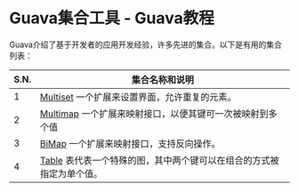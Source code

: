 # Guava集合工具 - Guava教程

Guava介绍了基于开发者的应用开发经验，许多先进的集合。以下是有用的集合列表：

| S.N. | 集合名称和说明 |
| --- | --- |
| 1 | [Multiset](http://www.yiibai.com/guava/guava_multiset.html) 一个扩展来设置界面，允许重复的元素。 |
| 2 | [Multimap](http://www.yiibai.com/guava/guava_multimap.html) 一个扩展来映射接口，以便其键可一次被映射到多个值 |
| 3 | [BiMap](http://www.yiibai.com/guava/guava_bimap.html) 一个扩展来映射接口，支持反向操作。 |
| 4 | [Table](http://www.yiibai.com/guava/guava_table.html) 表代表一个特殊的图，其中两个键可以在组合的方式被指定为单个值。 |

